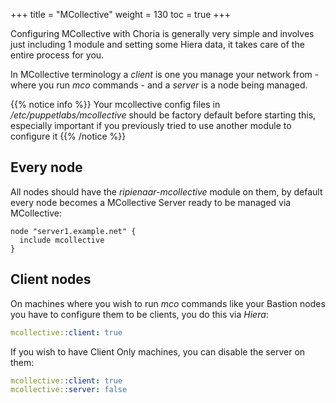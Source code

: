+++
title = "MCollective"
weight = 130
toc = true
+++

Configuring MCollective with Choria is generally very simple and involves just including 1 module and setting some Hiera data, it takes care of the entire process for you.

In MCollective terminology a _client_ is one you manage your network from - where you run _mco_ commands - and a _server_ is a node being managed.

{{% notice info %}}
Your mcollective config files in */etc/puppetlabs/mcollective* should be factory default before starting this, especially important if you previously tried to use another module to configure it
{{% /notice %}}

## Every node

All nodes should have the _ripienaar-mcollective_ module on them, by default every node becomes a MCollective Server ready to be managed via MCollective:

```puppet
node "server1.example.net" {
  include mcollective
}
```

## Client nodes

On machines where you wish to run _mco_ commands like your Bastion nodes you have to configure them to be clients, you do this via _Hiera_:

```yaml
mcollective::client: true
```

If you wish to have Client Only machines, you can disable the server on them:

```yaml
mcollective::client: true
mcollective::server: false
```

